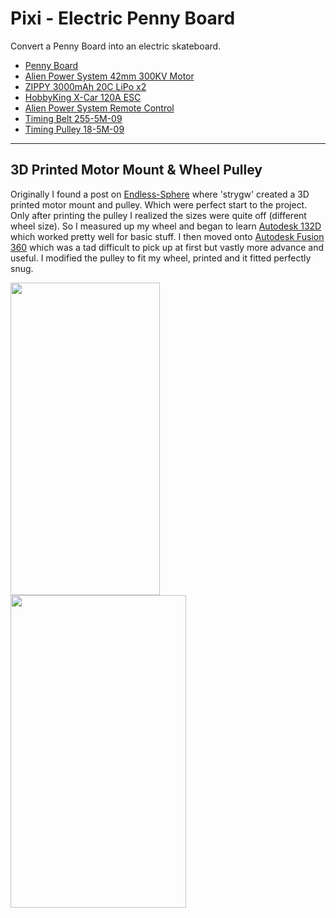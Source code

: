 Pixi - Electric Penny Board
===========================

Convert a Penny Board into an electric skateboard.

* [Penny Board](http://www.ebay.co.uk/itm/CUSTOM-SKATEBOARD-RETRO-COMPLETE-DECK-CRUISER-MULTI-COLOURED-BOARD-22-ABEC7-/321596060065?var=&hash=item0)
* [Alien Power System 42mm 300KV Motor](http://alienpowersystem.com/shop/brushless-motors/alien-4260-outrunner-brushless-motor-300kv-1500w/)
* [ZIPPY 3000mAh 20C LiPo x2](http://www.hobbyking.com/hobbyking/store/__31954__ZIPPY_Flightmax_3000mAh_3S1P_20C_UK_Warehouse_.html)
* [HobbyKing X-Car 120A ESC](http://www.hobbyking.com/hobbyking/store/__77155__HobbyKing_174_8482_X_Car_Beast_Series_ESC_1_8_Scale_120A_UK_Warehouse_.html)
* [Alien Power System Remote Control](http://alienpowersystem.com/shop/radio-transmitters/alien-power-system-2-4ghz-electric-skateboard-remote-control/)
* [Timing Belt 255-5M-09](http://www.ebay.co.uk/itm/161964844497?_trksid=p2057872.m2749.l2649&var=460921283795&ssPageName=STRK%3AMEBIDX%3AIT)
* [Timing Pulley 18-5M-09](http://www.ebay.co.uk/itm/18-5M-09-9mm-Wide-Pilot-Bore-5M-5mm-Pitch-HTD-Timing-Belt-Pulley-CNC-ROBOTICS-/201296118050?hash=item2ede2f0122)



----------

3D Printed Motor Mount & Wheel Pulley
-------------------------------------


Originally I found a post on [Endless-Sphere](https://endless-sphere.com/forums/viewtopic.php?f=35&t=67792) where 'strygw' created a 3D printed motor mount and pulley. Which were perfect start to the project. Only after printing the pulley I realized the sizes were quite off (different wheel size). So I measured up my wheel and began to learn [Autodesk 132D](http://www.123dapp.com/) which worked pretty well for basic stuff. I then moved onto [Autodesk Fusion 360](http://www.autodesk.com/products/fusion-360) which was a tad difficult to pick up at first but vastly more advance and useful. I modified the pulley to fit my wheel, printed and it fitted perfectly snug.

<img src="http://www.electric-skateboard.builders//uploads/db1493/original/3X/b/b/bb0ca719652c6767ae6af38e4084e245e26b5de9.png" width="239" height="500">
<img src="http://www.electric-skateboard.builders//uploads/db1493/original/3X/3/9/3908d08de1db1d41d32fdfa35cdecc08ad4b216b.jpg" width="281" height="500">
